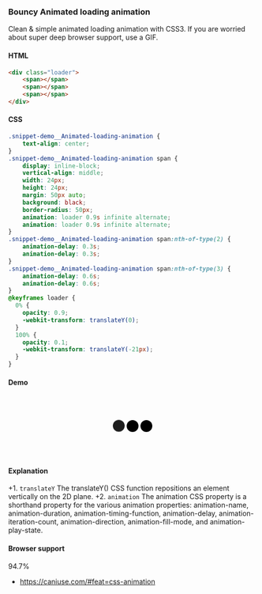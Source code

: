 ### Bouncy Animated loading animation

Clean & simple animated loading animation with CSS3. If you are worried about super deep browser support, use a GIF.

#### HTML

```html
<div class="loader">
    <span></span>
    <span></span>
    <span></span>
</div>
```

#### CSS

```css
.snippet-demo__Animated-loading-animation {
    text-align: center;    
}
.snippet-demo__Animated-loading-animation span {
    display: inline-block;
    vertical-align: middle;
    width: 24px;
    height: 24px;
    margin: 50px auto;
    background: black;
    border-radius: 50px;
    animation: loader 0.9s infinite alternate;
    animation: loader 0.9s infinite alternate;
}
.snippet-demo__Animated-loading-animation span:nth-of-type(2) {
    animation-delay: 0.3s;
    animation-delay: 0.3s;
}
.snippet-demo__Animated-loading-animation span:nth-of-type(3) {
    animation-delay: 0.6s;
    animation-delay: 0.6s;
}
@keyframes loader {
  0% {
    opacity: 0.9;
    -webkit-transform: translateY(0);
  }
  100% {
    opacity: 0.1;
    -webkit-transform: translateY(-21px);
  }
}
```

#### Demo

<!-- You must create a `snippet-demo` parent block and use it as a namespace with BEM syntax. -->

<div class="snippet-demo">
  <div class="snippet-demo__Animated-loading-animation">
  	<span></span>
    <span></span>
    <span></span>
  </div>
</div>

<!-- Add your style rules here. -->

<style>
.snippet-demo__Animated-loading-animation {
    text-align: center;    
}
.snippet-demo__Animated-loading-animation span {
    display: inline-block;
    vertical-align: middle;
    width: 24px;
    height: 24px;
    margin: 50px auto;
    background: black;
    border-radius: 50px;
    animation: loader 0.9s infinite alternate;
}
.snippet-demo__Animated-loading-animation span:nth-of-type(2) {
    animation-delay: 0.3s;
}
.snippet-demo__Animated-loading-animation span:nth-of-type(3) {
    animation-delay: 0.6s;
}
@keyframes loader {
  0% {
    opacity: 0.9;
    transform: translateY(0);
  }
  100% {
    opacity: 0.1;
    transform: translateY(-21px);
  }
}
</style>

#### Explanation

<!-- Use a step-by-step (ordered) list if possible. Keep it concise. -->
+1. `translateY` The translateY() CSS function repositions an element vertically on the 2D plane.
+2. `animation` The animation CSS property is a shorthand property for the various animation properties: animation-name, animation-duration, animation-timing-function, animation-delay, animation-iteration-count, animation-direction, animation-fill-mode, and animation-play-state.

#### Browser support

<!-- Use the checkmark or the warning emoji, see the existing snippets. -->

<span class="snippet__support-note">94.7%</span>

<!-- Whenever possible, link a `caniuse` feature which allows the browser support percentage to be displayed.
If no link is provided, it defaults to 99+%. -->

* https://caniuse.com/#feat=css-animation
